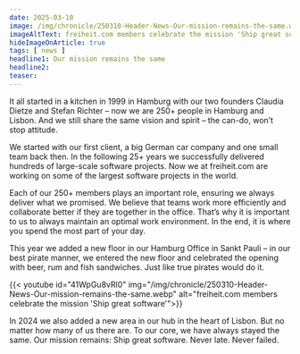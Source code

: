 ```yaml
---
date: 2025-03-10
image: /img/chronicle/250310-Header-News-Our-mission-remains-the-same.webp
imageAltText: freiheit.com members celebrate the mission 'Ship great software'
hideImageOnArticle: true
tags: [ news ]
headline1: Our mission remains the same
headline2:
teaser:
---
```


It all started in a kitchen in 1999 in Hamburg with our two founders Claudia Dietze and Stefan Richter – now we are 250+ people in Hamburg and Lisbon. And we still share the same vision and spirit – the can-do, won’t stop attitude.

We started with our first client, a big German car company and one small team back then. In the following 25+ years we successfully delivered hundreds of large-scale software projects. Now we at freiheit.com are working on some of the largest software projects in the world.

Each of our 250+ members plays an important role, ensuring we always deliver what we promised. We believe that teams work more efficiently and collaborate better if they are together in the office. That’s why it is important to us to always maintain an optimal work environment. In the end, it is where you spend the most part of your day.

This year we added a new floor in our Hamburg Office in Sankt Pauli – in our best pirate manner, we entered the new floor and celebrated the opening with beer, rum and fish sandwiches. Just like true pirates would do it.

{{< youtube id="41WpGu8vRl0" img="/img/chronicle/250310-Header-News-Our-mission-remains-the-same.webp" alt="freiheit.com members celebrate the mission 'Ship great software'">}}

In 2024 we also added a new area in our hub in the heart of Lisbon.
But no matter how many of us there are. To our core, we have always stayed the same. Our mission remains: Ship great software. Never late. Never failed.
